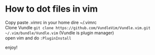 # How to dot files in vim
Copy paste .vimrc in your home dire ~/.vimrc   
Clone Vundle `git clone https://github.com/VundleVim/Vundle.vim.git ~/.vim/bundle/Vundle.vim` (Vundle is plugin manager)   
open vim and do `:PluginInstall`

enjoy!
